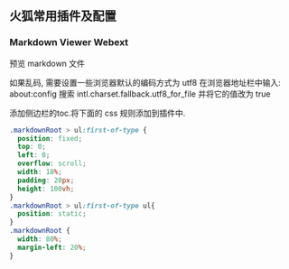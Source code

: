 ## 火狐常用插件及配置
### Markdown Viewer Webext
预览 markdown 文件

如果乱码, 需要设置一些浏览器默认的编码方式为 utf8
在浏览器地址栏中输入: about:config
搜索 intl.charset.fallback.utf8_for_file 并将它的值改为 true

添加侧边栏的toc.将下面的 css 规则添加到插件中.
```css
.markdownRoot > ul:first-of-type {
  position: fixed;
  top: 0;
  left: 0;
  overflow: scroll;
  width: 18%;
  padding: 20px;
  height: 100vh;
}
.markdownRoot > ul:first-of-type ul{
  position: static;
}
.markdownRoot {
  width: 80%;
  margin-left: 20%;
}
```
